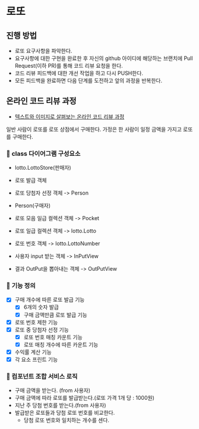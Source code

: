 # 로또
## 진행 방법
* 로또 요구사항을 파악한다.
* 요구사항에 대한 구현을 완료한 후 자신의 github 아이디에 해당하는 브랜치에 Pull Request(이하 PR)를 통해 코드 리뷰 요청을 한다.
* 코드 리뷰 피드백에 대한 개선 작업을 하고 다시 PUSH한다.
* 모든 피드백을 완료하면 다음 단계를 도전하고 앞의 과정을 반복한다.

## 온라인 코드 리뷰 과정
* [텍스트와 이미지로 살펴보는 온라인 코드 리뷰 과정](https://github.com/next-step/nextstep-docs/tree/master/codereview)

일반 사람이 로또를 로또 상점에서 구매한다.
가정은 한 사람이 일정 금액을 가지고 로또를 구매한다. 

### 🚀 **class 다이어그램 구성요소**
- lotto.LottoStore(판매자)
- 로또 발급 객체
- 로또 당첨자 선정 객체  -> Person
  

- Person(구매자)
- 로또 모음 일급 컬렉션 객체 -> Pocket
- 로또 일급 컬렉션 객체 -> lotto.Lotto 
- 로또 번호 객체 -> lotto.LottoNumber

- 사용자 input 받는 객체 -> InPutView
- 결과 OutPut을 뽑아내는 객체 -> OutPutView
### 🚀 **기능 정의**
- [x] 구매 개수에 따른 로또 발급 기능
  - [x] 6개의 숫자 발급
  - [x] 구매 금액만큼 로또 발급 기능
- [x] 로또 번호 제한 기능
- [x] 로또 중 당첨자 선정 기능
  - [x] 로또 번호 매칭 카운트 기능
  - [x] 로또 매칭 개수에 따른 카운트 기능
- [x] 수익률 계산 기능
- [x] 각 요소 프린트 기능

### 🚀 컴포넌트 조합 서비스 로직

- 구매 금액을 받는다. (from 사용자)
- 구매 금액에 따라 로또를 발급받는다.(로또 가격 1개 당 : 1000원)
- 지난 주 당첨 번호를 받는다.(from 사용자)
- 발급받은 로또들과 당첨 로또 번호를 비교한다.
    - 당첨 로또 번호와 일치하는 개수를 센다.